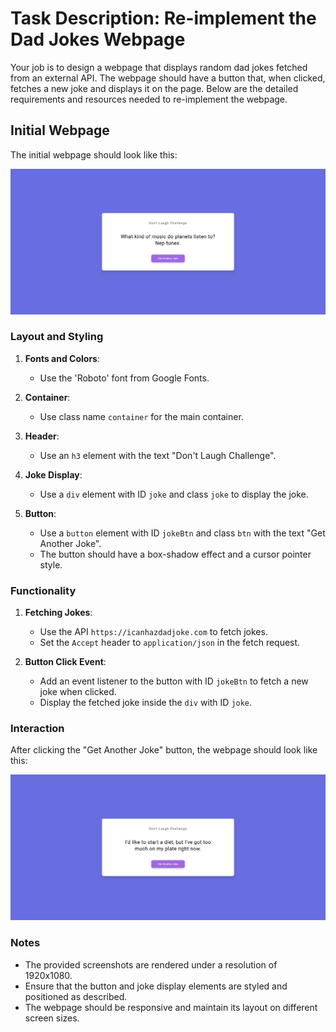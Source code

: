 
# Task Description: Re-implement the Dad Jokes Webpage

Your job is to design a webpage that displays random dad jokes fetched from an external API. The webpage should have a button that, when clicked, fetches a new joke and displays it on the page. Below are the detailed requirements and resources needed to re-implement the webpage.

## Initial Webpage

The initial webpage should look like this:

![initial webpage](./_images/origin.png)

### Layout and Styling

1. **Fonts and Colors**:
   - Use the 'Roboto' font from Google Fonts.
   
2. **Container**:
   - Use class name `container` for the main container.
   
3. **Header**:
   - Use an `h3` element with the text "Don't Laugh Challenge".
   
4. **Joke Display**:
   - Use a `div` element with ID `joke` and class `joke` to display the joke.
   
5. **Button**:
   - Use a `button` element with ID `jokeBtn` and class `btn` with the text "Get Another Joke".
   - The button should have a box-shadow effect and a cursor pointer style.

### Functionality

1. **Fetching Jokes**:
   - Use the API `https://icanhazdadjoke.com` to fetch jokes.
   - Set the `Accept` header to `application/json` in the fetch request.

2. **Button Click Event**:
   - Add an event listener to the button with ID `jokeBtn` to fetch a new joke when clicked.
   - Display the fetched joke inside the `div` with ID `joke`.

### Interaction

After clicking the "Get Another Joke" button, the webpage should look like this:

![after clicking the button](./_images/after_click.png)

### Notes

- The provided screenshots are rendered under a resolution of 1920x1080.
- Ensure that the button and joke display elements are styled and positioned as described.
- The webpage should be responsive and maintain its layout on different screen sizes.
